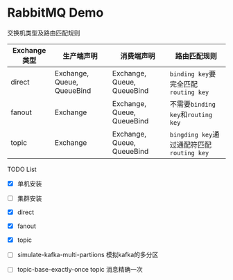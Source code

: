 # RabbitMQ Demo

交换机类型及路由匹配规则

| Exchange 类型 | 生产端声明                 | 消费端声明                 | 路由匹配规则                              |
| ------------- | -------------------------- | -------------------------- | ----------------------------------------- |
| direct        | Exchange, Queue, QueueBind | Exchange, Queue, QueueBind | `binding key`要完全匹配`routing key`      |
| fanout        | Exchange                   | Exchange, Queue, QueueBind | 不需要`binding key`和`routing key`        |
| topic         | Exchange                   | Exchange, Queue, QueueBind | `bingding key`通过通配符匹配`routing key` |

TODO List

- [x] 单机安装
- [ ] 集群安装
- [x] direct
- [x] fanout
- [x] topic
- [ ] simulate-kafka-multi-partiions 模拟kafka的多分区
- [ ] topic-base-exactly-once topic 消息精确一次

